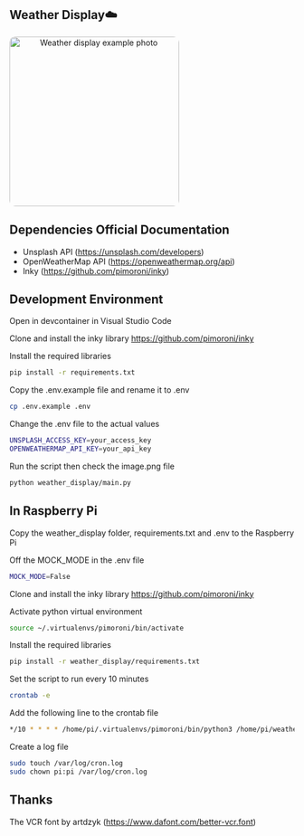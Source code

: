 ## Weather Display☁️

<img src="https://github.com/user-attachments/assets/5d67477e-079c-45b0-88bb-e0beda03ff2b" alt="Weather display example photo" width="300" style="border-radius: 10px;text-align: center;">

## Dependencies Official Documentation
- Unsplash API (https://unsplash.com/developers)
- OpenWeatherMap API (https://openweathermap.org/api)
- Inky (https://github.com/pimoroni/inky)

## Development Environment
Open in devcontainer in Visual Studio Code

Clone and install the inky library
https://github.com/pimoroni/inky

Install the required libraries
```bash
pip install -r requirements.txt
```

Copy the .env.example file and rename it to .env
```bash
cp .env.example .env
```

Change the .env file to the actual values
```bash
UNSPLASH_ACCESS_KEY=your_access_key
OPENWEATHERMAP_API_KEY=your_api_key
```

Run the script then check the image.png file
```bash
python weather_display/main.py
```

## In Raspberry Pi

Copy the weather_display folder, requirements.txt and .env to the Raspberry Pi

Off the MOCK_MODE in the .env file
```bash
MOCK_MODE=False
```

Clone and install the inky library
https://github.com/pimoroni/inky


Activate python virtual environment
```bash
source ~/.virtualenvs/pimoroni/bin/activate
```

Install the required libraries
```bash
pip install -r weather_display/requirements.txt
```

Set the script to run every 10 minutes
```bash
crontab -e
```

Add the following line to the crontab file
```bash
*/10 * * * * /home/pi/.virtualenvs/pimoroni/bin/python3 /home/pi/weather_display/main.py >> /var/log/cron.log 2>&1
```

Create a log file
```bash
sudo touch /var/log/cron.log
sudo chown pi:pi /var/log/cron.log
```

## Thanks

The VCR font by artdzyk (https://www.dafont.com/better-vcr.font)
